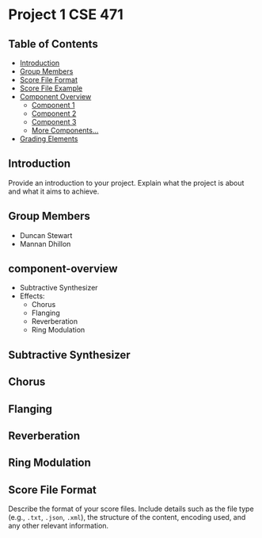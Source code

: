 # Project 1 CSE 471

## Table of Contents
- [Introduction](#introduction)
- [Group Members](#group-members)
- [Score File Format](#score-file-format)
- [Score File Example](#score-file-example)
- [Component Overview](#component-overview)
  - [Component 1](#component-1)
  - [Component 2](#component-2)
  - [Component 3](#component-3)
  - [More Components...](#more-components)
- [Grading Elements](#grading-elements)

## Introduction
Provide an introduction to your project. Explain what the project is about and what it aims to achieve.

## Group Members
- Duncan Stewart
- Mannan Dhillon
## component-overview
- Subtractive Synthesizer
- Effects:
  - Chorus
  - Flanging
  - Reverberation
  - Ring Modulation
## Subtractive Synthesizer
## Chorus
## Flanging
## Reverberation
## Ring Modulation
## Score File Format
Describe the format of your score files. Include details such as the file type (e.g., `.txt`, `.json`, `.xml`), the structure of the content, encoding used, and any other relevant information.
